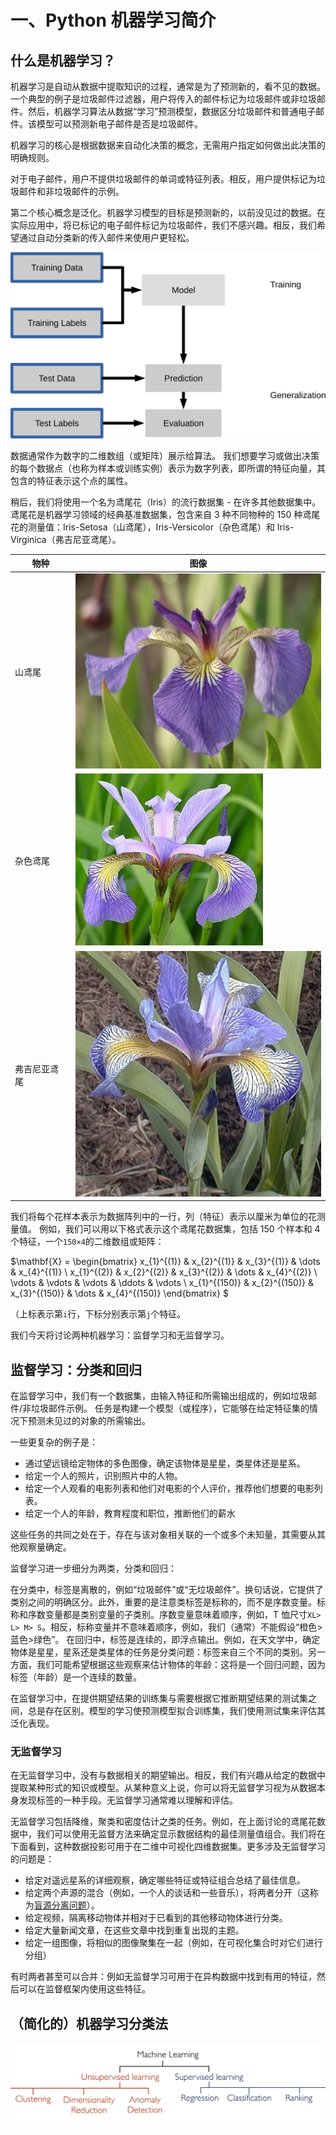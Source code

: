 # 一、Python 机器学习简介

## 什么是机器学习？

机器学习是自动从数据中提取知识的过程，通常是为了预测新的，看不见的数据。一个典型的例子是垃圾邮件过滤器，用户将传入的邮件标记为垃圾邮件或非垃圾邮件。然后，机器学习算法从数据“学习”预测模型，数据区分垃圾邮件和普通电子邮件。该模型可以预测新电子邮件是否是垃圾邮件。

机器学习的核心是根据数据来自动化决策的概念，无需用户指定如何做出此决策的明确规则。

对于电子邮件，用户不提供垃圾邮件的单词或特征列表。相反，用户提供标记为垃圾邮件和非垃圾邮件的示例。

第二个核心概念是泛化。机器学习模型的目标是预测新的，以前没见过的数据。在实际应用中，将已标记的电子邮件标记为垃圾邮件，我们不感兴趣。相反，我们希望通过自动分类新的传入邮件来使用户更轻松。

![](img/supervised_workflow.svg)

数据通常作为数字的二维数组（或矩阵）展示给算法。 我们想要学习或做出决策的每个数据点（也称为样本或训练实例）表示为数字列表，即所谓的特征向量，其包含的特征表示这个点的属性。

稍后，我们将使用一个名为鸢尾花（Iris）的流行数据集 - 在许多其他数据集中。鸢尾花是机器学习领域的经典基准数据集，包含来自 3 种不同物种的 150 种鸢尾花的测量值：Iris-Setosa（山鸢尾），Iris-Versicolor（杂色鸢尾）和 Iris-Virginica（弗吉尼亚鸢尾）。

| 物种 | 图像 |
| --- | --- |
| 山鸢尾 | ![](img/iris_setosa.jpg) |
| 杂色鸢尾 | ![](img/iris_versicolor.jpg) |
| 弗吉尼亚鸢尾 | ![](img/iris_virginica.jpg) |

我们将每个花样本表示为数据阵列中的一行，列（特征）表示以厘米为单位的花测量值。 例如，我们可以用以下格式表示这个鸢尾花数据集，包括 150 个样本和 4 个特征，一个`150×4`的二维数组或矩阵：

$\mathbf{X} = \begin{bmatrix}     x_{1}^{(1)} & x_{2}^{(1)} & x_{3}^{(1)} & \dots  & x_{4}^{(1)} \\     x_{1}^{(2)} & x_{2}^{(2)} & x_{3}^{(2)} & \dots  & x_{4}^{(2)} \\     \vdots & \vdots & \vdots & \ddots & \vdots \\     x_{1}^{(150)} & x_{2}^{(150)} & x_{3}^{(150)} & \dots  & x_{4}^{(150)} \end{bmatrix} $

（上标表示第`i`行，下标分别表示第`j`个特征。

我们今天将讨论两种机器学习：监督学习和无监督学习。

## 监督学习：分类和回归

在监督学习中，我们有一个数据集，由输入特征和所需输出组成的，例如垃圾邮件/非垃圾邮件示例。 任务是构建一个模型（或程序），它能够在给定特征集的情况下预测未见过的对象的所需输出。

一些更复杂的例子是：

+   通过望远镜给定物体的多色图像，确定该物体是星星，类星体还是星系。
+   给定一个人的照片，识别照片中的人物。
+   给定一个人观看的电影列表和他们对电影的个人评价，推荐他们想要的电影列表。
+   给定一个人的年龄，教育程度和职位，推断他们的薪水

这些任务的共同之处在于，存在与该对象相关联的一个或多个未知量，其需要从其他观察量确定。

监督学习进一步细分为两类，分类和回归：

在分类中，标签是离散的，例如“垃圾邮件”或“无垃圾邮件”。换句话说，它提供了类别之间的明确区分。此外，重要的是注意类标签是标称的，而不是序数变量。标称和序数变量都是类别变量的子类别。序数变量意味着顺序，例如，T 恤尺寸`XL> L> M> S`。相反，标称变量并不意味着顺序，例如，我们（通常）不能假设“橙色>蓝色>绿色”。
在回归中，标签是连续的，即浮点输出。例如，在天文学中，确定物体是星星，星系还是类星体的任务是分类问题：标签来自三个不同的类别。另一方面，我们可能希望根据这些观察来估计物体的年龄：这将是一个回归问题，因为标签（年龄）是一个连续的数量。

在监督学习中，在提供期望结果的训练集与需要根据它推断期望结果的测试集之间，总是存在区别。模型的学习使预测模型拟合训练集，我们使用测试集来评估其泛化表现。

### 无监督学习

在无监督学习中，没有与数据相关的期望输出。相反，我们有兴趣从给定的数据中提取某种形式的知识或模型。从某种意义上说，你可以将无监督学习视为从数据本身发现标签的一种手段。无监督学习通常难以理解和评估。

无监督学习包括降维，聚类和密度估计之类的任务。例如，在上面讨论的鸢尾花数据中，我们可以使用无监督方法来确定显示数据结构的最佳测量值组合。我们将在下面看到，这种数据投影可用于在二维中可视化四维数据集。更多涉及无监督学习的问题是：

+   给定对遥远星系的详细观察，确定哪些特征或特征组合总结了最佳信息。
+   给定两个声源的混合（例如，一个人的谈话和一些音乐），将两者分开（这称为[盲源分离问题](http://en.wikipedia.org/wiki/Blind_signal_separation)）。
+   给定视频，隔离移动物体并相对于已看到的其他移动物体进行分类。
+   给定大量新闻文章，在这些文章中找到重复出现的主题。
+   给定一组图像，将相似的图像聚集在一起（例如，在可视化集合时对它们进行分组）

有时两者甚至可以合并：例如无监督学习可用于在异构数据中找到有用的特征，然后可以在监督框架内使用这些特征。

## （简化的）机器学习分类法

![](img/ml_taxonomy.png)
